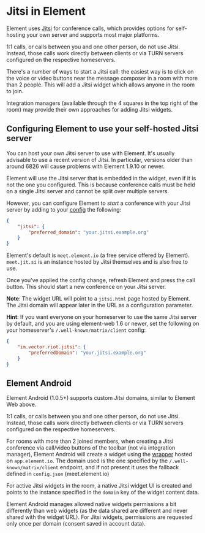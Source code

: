 # Jitsi in Element

Element uses [Jitsi](https://jitsi.org/) for conference calls, which provides options for
self-hosting your own server and supports most major platforms.

1:1 calls, or calls between you and one other person, do not use Jitsi. Instead, those
calls work directly between clients or via TURN servers configured on the respective
homeservers.

There's a number of ways to start a Jitsi call: the easiest way is to click on the
voice or video buttons near the message composer in a room with more than 2 people. This
will add a Jitsi widget which allows anyone in the room to join.

Integration managers (available through the 4 squares in the top right of the room) may
provide their own approaches for adding Jitsi widgets.

## Configuring Element to use your self-hosted Jitsi server

You can host your own Jitsi server to use with Element. It's usually advisable to use a recent
version of Jitsi. In particular, versions older than around 6826 will cause problems with
Element 1.9.10 or newer.

Element will use the Jitsi server that is embedded in the widget, even if it is not the
one you configured. This is because conference calls must be held on a single Jitsi
server and cannot be split over multiple servers.

However, you can configure Element to _start_ a conference with your Jitsi server by adding
to your [config](./config.md) the following:

```json
{
    "jitsi": {
        "preferred_domain": "your.jitsi.example.org"
    }
}
```

Element's default is `meet.element.io` (a free service offered by Element). `meet.jit.si`
is an instance hosted by Jitsi themselves and is also free to use.

Once you've applied the config change, refresh Element and press the call button. This
should start a new conference on your Jitsi server.

**Note**: The widget URL will point to a `jitsi.html` page hosted by Element. The Jitsi
domain will appear later in the URL as a configuration parameter.

**Hint**: If you want everyone on your homeserver to use the same Jitsi server by
default, and you are using element-web 1.6 or newer, set the following on your homeserver's
`/.well-known/matrix/client` config:

```json
{
    "im.vector.riot.jitsi": {
        "preferredDomain": "your.jitsi.example.org"
    }
}
```

## Element Android

Element Android (1.0.5+) supports custom Jitsi domains, similar to Element Web above.

1:1 calls, or calls between you and one other person, do not use Jitsi. Instead, those
calls work directly between clients or via TURN servers configured on the respective
homeservers.

For rooms with more than 2 joined members, when creating a Jitsi conference via call/video buttons of the toolbar (not via integration manager), Element Android will create a widget using the [wrapper](https://github.com/element-hq/element-web/blob/develop/docs/jitsi-dev.md) hosted on `app.element.io`.
The domain used is the one specified by the `/.well-known/matrix/client` endpoint, and if not present it uses the fallback defined in `config.json` (meet.element.io)

For active Jitsi widgets in the room, a native Jitsi widget UI is created and points to the instance specified in the `domain` key of the widget content data.

Element Android manages allowed native widgets permissions a bit differently than web widgets (as the data shared are different and never shared with the widget URL). For Jitsi widgets, permissions are requested only once per domain (consent saved in account data).
